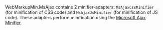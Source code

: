 WebMarkupMin.MsAjax contains 2 minifier-adapters: `MsAjaxCssMinifier` (for minification of CSS code) and `MsAjaxJsMinifier` (for minification of JS code).
These adapters perform minification using the [Microsoft Ajax Minifier](https://github.com/microsoft/ajaxmin).